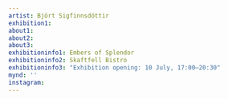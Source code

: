 ```yaml
---
artist: Björt Sigfinnsdóttir
exhibition1: 
about1: 
about2: 
about3: 
exhibitioninfo1: Embers of Splendor
exhibitioninfo2: Skaftfell Bistro
exhibitioninfo3: "Exhibition opening: 10 July, 17:00–20:30"
mynd: ''
instagram: 
---
```

